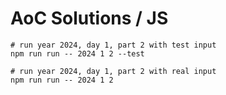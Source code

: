 # AoC Solutions / JS

```
# run year 2024, day 1, part 2 with test input
npm run run -- 2024 1 2 --test

# run year 2024, day 1, part 2 with real input
npm run run -- 2024 1 2
```
